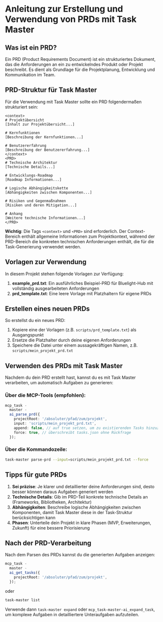 # Anleitung zur Erstellung und Verwendung von PRDs mit Task Master

## Was ist ein PRD?

Ein PRD (Product Requirements Document) ist ein strukturiertes Dokument, das die Anforderungen an ein zu entwickelndes Produkt oder Projekt beschreibt. Es dient als Grundlage für die Projektplanung, Entwicklung und Kommunikation im Team.

## PRD-Struktur für Task Master

Für die Verwendung mit Task Master sollte ein PRD folgendermaßen strukturiert sein:

```
<context>
# Projektübersicht
[Inhalt zur Projektübersicht...]

# Kernfunktionen
[Beschreibung der Kernfunktionen...]

# Benutzererfahrung
[Beschreibung der Benutzererfahrung...]
</context>
<PRD>
# Technische Architektur
[Technische Details...]

# Entwicklungs-Roadmap
[Roadmap Informationen...]

# Logische Abhängigkeitskette
[Abhängigkeiten zwischen Komponenten...]

# Risiken und Gegenmaßnahmen
[Risiken und deren Mitigation...]

# Anhang
[Weitere technische Informationen...]
</PRD>
```

**Wichtig**: Die Tags `<context>` und `<PRD>` sind erforderlich. Der Context-Bereich enthält allgemeine Informationen zum Projektkontext, während der PRD-Bereich die konkreten technischen Anforderungen enthält, die für die Task-Generierung verwendet werden.

## Vorlagen zur Verwendung

In diesem Projekt stehen folgende Vorlagen zur Verfügung:

1. **example_prd.txt**: Ein ausführliches Beispiel-PRD für Bluelight-Hub mit vollständig ausgearbeiteten Anforderungen
2. **prd_template.txt**: Eine leere Vorlage mit Platzhaltern für eigene PRDs

## Erstellen eines neuen PRDs

So erstellst du ein neues PRD:

1. Kopiere eine der Vorlagen (z.B. `scripts/prd_template.txt`) als Ausgangspunkt
2. Ersetze die Platzhalter durch deine eigenen Anforderungen
3. Speichere die Datei unter einem aussagekräftigen Namen, z.B. `scripts/mein_projekt_prd.txt`

## Verwenden des PRDs mit Task Master

Nachdem du dein PRD erstellt hast, kannst du es mit Task Master verarbeiten, um automatisch Aufgaben zu generieren:

### Über die MCP-Tools (empfohlen):

```typescript
mcp_task -
  master -
  ai_parse_prd({
    projectRoot: '/absoluter/pfad/zum/projekt',
    input: 'scripts/mein_projekt_prd.txt',
    append: false, // auf true setzen, um zu existierenden Tasks hinzuzufügen
    force: true, // überschreibt tasks.json ohne Rückfrage
  });
```

### Über die Kommandozeile:

```bash
task-master parse-prd --input=scripts/mein_projekt_prd.txt --force
```

## Tipps für gute PRDs

1. **Sei präzise**: Je klarer und detaillierter deine Anforderungen sind, desto besser können daraus Aufgaben generiert werden
2. **Technische Details**: Gib im PRD-Teil konkrete technische Details an (Frameworks, Bibliotheken, Architektur)
3. **Abhängigkeiten**: Beschreibe logische Abhängigkeiten zwischen Komponenten, damit Task Master diese in der Task-Struktur berücksichtigen kann
4. **Phasen**: Unterteile dein Projekt in klare Phasen (MVP, Erweiterungen, Zukunft) für eine bessere Priorisierung

## Nach der PRD-Verarbeitung

Nach dem Parsen des PRDs kannst du die generierten Aufgaben anzeigen:

```typescript
mcp_task -
  master -
  ai_get_tasks({
    projectRoot: '/absoluter/pfad/zum/projekt',
  });
```

oder

```bash
task-master list
```

Verwende dann `task-master expand` oder `mcp_task-master-ai_expand_task`, um komplexe Aufgaben in detailliertere Unteraufgaben aufzuteilen.
